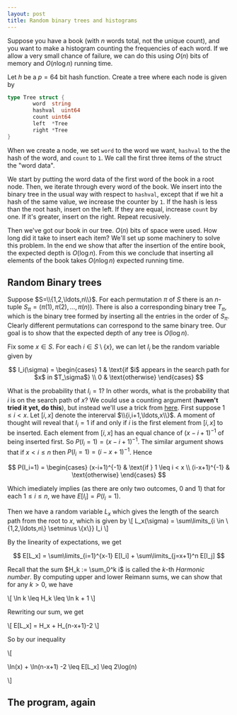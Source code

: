 ```yaml
---
layout: post
title: Random binary trees and histograms
---
```


Suppose you have a book (with $n$ words total, not the unique count), and you want to make a histogram counting the frequencies of each word. If we allow a very small chance of failure, we can do this using $O(n)$ bits of memory and $O(n \log n)$ running time.

Let $h$ be a $p=64$ bit hash function. Create a tree where each node is given by
```go
type Tree struct {
        word  string
        hashval  uint64
        count uint64
        left  *Tree
        right *Tree
}
```
When we create a node, we set ``word`` to the word we want, ```hashval``` to the the hash of the word, and ```count``` to ```1```. We call the first three items of the struct the "word data".

We start by putting the word data of the first word of the book in a root node. Then, we iterate through every word of the book. We insert into the binary tree in the usual way with respect to ```hashval```, except that if we hit a hash of the same value, we increase the counter by ```1```. If the hash is less than the root hash, insert on the left. If they are equal, increase ```count``` by one. If it's greater, insert on the right. Repeat recusively.

Then we've got our book in our tree. $O(n)$ bits of space were used. How long did it take to insert each item? We'll set up some machinery to solve this problem. In the end we show that after the insertion of the entire book, the expected depth is $O(\log n)$. From this we conclude that inserting all elements of the book takes $O(n \log n)$ expected running time.

## Random Binary trees

Suppose $S=\\{1,2,\ldots,n\\}$. For each permutation $\pi$ of $S$ there is an $n$-tuple $S_\pi = (\pi(1), \pi(2), \ldots, \pi(n))$. There is also a corresponding binary tree $T_\pi$, which is the binary tree formed by inserting all the entries in the order of $S_\pi$. Clearly different permutations can correspond to the same binary tree.
Our goal is to show that the expected depth of any tree is $O(\log n)$.

Fix some $x \in S$. For each $i \in S \setminus \{x\}$, we can let $I_i$ be the random variable given by

$$
I_i(\sigma)  =
\begin{cases}
	1 & \text{if $i$ appears in the search path for $x$ in $T_\sigma$} \\
	0 & \text{otherwise}
\end{cases}
$$

What is the probability that $I_i=1$? In other words, what is the probability that
$i$ is on the search path of $x$? We could use a counting argument (**haven't tried it yet, do this**), but instead we'll
use a trick from [here](http://opendatastructures.org/versions/edition-0.1d/ods-java/node40.html).
First suppose $1 \leq i < x$. Let $[i,x]$ denote the intererval $\\{i,i+1,\ldots,x\\}$. 
A moment of thought will reveal that $I_i=1$ if and only if $i$ is the first element from $[i,x]$
to be inserted. Each element from $[i,x]$ has an equal chance of $(x-i+1)^{-1}$ of being inserted first. So $P(I_i=1)=(x-i+1)^{-1}$.
The similar argument shows that if $x < i \leq n$ then $P(I_i=1)=(i-x+1)^{-1}$. Hence

$$
P(I_i=1) =
\begin{cases}
        (x-i+1)^{-1} & \text{if } 1 \leq i < x \\
        (i-x+1)^{-1} & \text{otherwise}
\end{cases}
$$

Which imediately implies (as there are only two outcomes, $0$ and $1$) that for each $1 \leq i \leq n$,
we have $E[I_i] = P(I_i=1)$. 

Then we have a random variable $L_x$ which gives the length of the search path from the root to $x$, which is given by
\\[
L_x(\sigma) = \sum\limits_{i \in \\{1,2,\ldots,n\\} \setminus \\{x\\}} I_i
\\]

By the linearity of expectations, we get

$$
	E[L_x] = \sum\limits_{i=1}^{x-1} E[I_i] + \sum\limits_{j=x+1}^n E[I_j]
$$

Recall that the sum $H_k := \sum_0^k i$ is called the $k$-th *Harmonic number*. By computing upper
and lower Reimann sums, we can show 
that for any $k>0$, we have

\\[
\ln k \leq H_k \leq \ln k + 1
\\]

Rewriting our sum, we get 

\\[
	E[L_x] = H_x + H_{n-x+1}-2
\\]

So by our inequality

\\[

\ln(x) + \ln(n-x+1) -2 \leq E[L_x] \leq 2\log(n)

\\]

## The program, again
 
